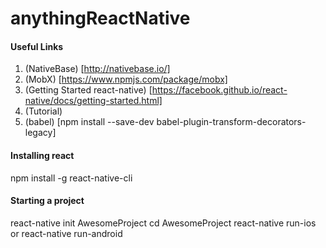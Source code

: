 # anythingReactNative

#### Useful Links
1. (NativeBase) [http://nativebase.io/] 
2. (MobX) [https://www.npmjs.com/package/mobx]
3. (Getting Started react-native) [https://facebook.github.io/react-native/docs/getting-started.html]
4. (Tutorial) 
5. (babel) [npm install --save-dev babel-plugin-transform-decorators-legacy]


#### Installing react 
npm install -g react-native-cli

#### Starting a project
react-native init AwesomeProject
cd AwesomeProject
react-native run-ios   or    react-native run-android 

